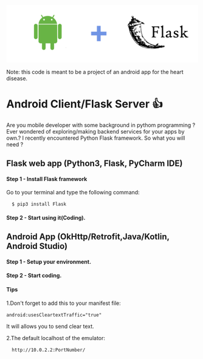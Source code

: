 ![alt text](Flask.png)

Note: this code is meant to be a project of an android app for the heart disease.
# Android Client/Flask Server :+1:
Are you mobile developer with some background in pythom programming ?
Ever wondered of exploring/making backend services for your apps by own.? 
I recently encountered Python Flask framework.
So what you will need ?

## Flask web app (Python3, Flask, PyCharm IDE)

#### Step 1 - Install Flask framework
Go to your terminal and type the following command: 

      $ pip3 install Flask
#### Step 2 - Start using it(Coding).  

## Android App (OkHttp/Retrofit,Java/Kotlin, Android Studio)
#### Step 1 - Setup your environment. 
#### Step 2 - Start coding.

#### Tips
1.Don't forget to add this to your manifest file:

    android:usesCleartextTraffic="true"
    
It will allows you to send clear text.

2.The default localhost of the emulator:
      
      http://10.0.2.2:PortNumber/


     
  
